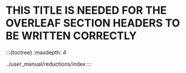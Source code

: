 
# THIS TITLE IS NEEDED FOR THE OVERLEAF SECTION HEADERS TO BE WRITTEN CORRECTLY

:::{toctree}
:maxdepth: 4

../user_manual/reductions/index
:::
